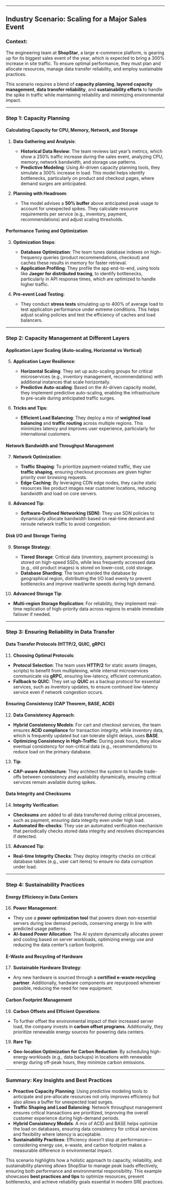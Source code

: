 
---

## **Industry Scenario: Scaling for a Major Sales Event**

### **Context:**
The engineering team at **ShopStar**, a large e-commerce platform, is gearing up for its biggest sales event of the year, which is expected to bring a 300% increase in site traffic. To ensure optimal performance, they must plan and allocate resources, manage data transfer reliability, and employ sustainable practices. 

This scenario requires a blend of **capacity planning**, **layered capacity management**, **data transfer reliability**, and **sustainability efforts** to handle the spike in traffic while maintaining reliability and minimizing environmental impact.

---

### **Step 1: Capacity Planning**

#### **Calculating Capacity for CPU, Memory, Network, and Storage**
1. **Data Gathering and Analysis**:
   - **Historical Data Review**: The team reviews last year’s metrics, which show a 250% traffic increase during the sales event, analyzing CPU, memory, network bandwidth, and storage use patterns.
   - **Predictive Modeling**: Using AI-driven capacity planning tools, they simulate a 300% increase in load. This model helps identify bottlenecks, particularly on product and checkout pages, where demand surges are anticipated.

2. **Planning with Headroom**:
   - The model advises a **50% buffer** above anticipated peak usage to account for unexpected spikes. They calculate resource requirements per service (e.g., inventory, payment, recommendations) and adjust scaling thresholds.

#### **Performance Tuning and Optimization**
3. **Optimization Steps**:
   - **Database Optimization**: The team tunes database indexes on high-frequency queries (product recommendations, checkout) and caches these results in memory for faster retrieval.
   - **Application Profiling**: They profile the app end-to-end, using tools like **Jaeger for distributed tracing**, to identify bottlenecks, particularly in API response times, which are optimized to handle higher traffic.

4. **Pre-event Load Testing**:
   - They conduct **stress tests** simulating up to 400% of average load to test application performance under extreme conditions. This helps adjust scaling policies and test the efficiency of caches and load balancers.

---

### **Step 2: Capacity Management at Different Layers**

#### **Application Layer Scaling (Auto-scaling, Horizontal vs Vertical)**
5. **Application Layer Resilience**:
   - **Horizontal Scaling**: They set up auto-scaling groups for critical microservices (e.g., inventory management, recommendations) with additional instances that scale horizontally.
   - **Predictive Auto-scaling**: Based on the AI-driven capacity model, they implement predictive auto-scaling, enabling the infrastructure to pre-scale during anticipated traffic surges.

6. **Tricks and Tips**:
   - **Efficient Load Balancing**: They deploy a mix of **weighted load balancing** and **traffic routing** across multiple regions. This minimizes latency and improves user experience, particularly for international customers.

#### **Network Bandwidth and Throughput Management**
7. **Network Optimization**:
   - **Traffic Shaping**: To prioritize payment-related traffic, they use **traffic shaping**, ensuring checkout processes are given higher priority over browsing requests.
   - **Edge Caching**: By leveraging CDN edge nodes, they cache static resources like product images near customer locations, reducing bandwidth and load on core servers.

8. **Advanced Tip**:
   - **Software-Defined Networking (SDN)**: They use SDN policies to dynamically allocate bandwidth based on real-time demand and reroute network traffic to avoid congestion.

#### **Disk I/O and Storage Tiering**
9. **Storage Strategy**:
   - **Tiered Storage**: Critical data (inventory, payment processing) is stored on high-speed SSDs, while less frequently accessed data (e.g., old product images) is stored on lower-cost, cold storage.
   - **Database Sharding**: The team sharded the database by geographical region, distributing the I/O load evenly to prevent bottlenecks and improve read/write speeds during high demand.

10. **Advanced Storage Tip**:
   - **Multi-region Storage Replication**: For reliability, they implement real-time replication of high-priority data across regions to enable immediate failover if needed.

---

### **Step 3: Ensuring Reliability in Data Transfer**

#### **Data Transfer Protocols (HTTP/2, QUIC, gRPC)**
11. **Choosing Optimal Protocols**:
   - **Protocol Selection**: The team uses **HTTP/2** for static assets (images, scripts) to benefit from multiplexing, while internal microservices communicate via **gRPC**, ensuring low-latency, efficient communication.
   - **Fallback to QUIC**: They set up **QUIC** as a backup protocol for essential services, such as inventory updates, to ensure continued low-latency service even if network congestion occurs.

#### **Ensuring Consistency (CAP Theorem, BASE, ACID)**
12. **Data Consistency Approach**:
   - **Hybrid Consistency Models**: For cart and checkout services, the team ensures **ACID compliance** for transaction integrity, while inventory data, which is frequently updated but can tolerate slight delays, uses **BASE**.
   - **Optimizing Consistency in High-Traffic**: During peak hours, they allow eventual consistency for non-critical data (e.g., recommendations) to reduce load on the primary database.

13. **Tip**:
   - **CAP-aware Architecture**: They architect the system to handle trade-offs between consistency and availability dynamically, ensuring critical services remain available during spikes.

#### **Data Integrity and Checksums**
14. **Integrity Verification**:
   - **Checksums** are added to all data transferred during critical processes, such as payment, ensuring data integrity even under high load.
   - **Automated Re-checks**: They use an automated verification mechanism that periodically checks stored data integrity and resolves discrepancies if detected.

15. **Advanced Tip**:
   - **Real-time Integrity Checks**: They deploy integrity checks on critical database tables (e.g., user cart items) to ensure no data corruption under load.

---

### **Step 4: Sustainability Practices**

#### **Energy Efficiency in Data Centers**
16. **Power Management**:
   - They use a **power optimization tool** that powers down non-essential servers during low demand periods, conserving energy in line with predicted usage patterns.
   - **AI-based Power Allocation**: The AI system dynamically allocates power and cooling based on server workloads, optimizing energy use and reducing the data center’s carbon footprint.

#### **E-Waste and Recycling of Hardware**
17. **Sustainable Hardware Strategy**:
   - Any new hardware is sourced through a **certified e-waste recycling partner**. Additionally, hardware components are repurposed whenever possible, reducing the need for new equipment.

#### **Carbon Footprint Management**
18. **Carbon Offsets and Efficient Operations**:
   - To further offset the environmental impact of their increased server load, the company invests in **carbon offset programs**. Additionally, they prioritize renewable energy sources for powering data centers.

19. **Rare Tip**:
   - **Geo-location Optimization for Carbon Reduction**: By scheduling high-energy workloads (e.g., data backups) in locations with renewable energy during off-peak hours, they minimize carbon emissions.

---

### **Summary: Key Insights and Best Practices**

- **Proactive Capacity Planning**: Using predictive modeling tools to anticipate and pre-allocate resources not only improves efficiency but also allows a buffer for unexpected load surges.
- **Traffic Shaping and Load Balancing**: Network throughput management ensures critical transactions are prioritized, improving the overall customer experience during high-demand periods.
- **Hybrid Consistency Models**: A mix of ACID and BASE helps optimize the load on databases, ensuring data consistency for critical services and flexibility where latency is acceptable.
- **Sustainability Practices**: Efficiency doesn’t stop at performance—considering energy use, e-waste, and carbon footprint makes a measurable difference in environmental impact.
  
This scenario highlights how a holistic approach to capacity, reliability, and sustainability planning allows ShopStar to manage peak loads effectively, ensuring both performance and environmental responsibility. This example showcases **best practices and tips** to optimize resources, prevent bottlenecks, and achieve reliability goals essential in modern SRE practices.
